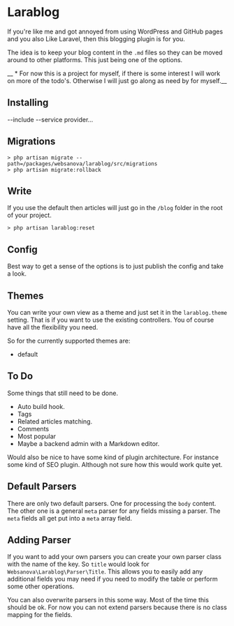 # Larablog

If you're like me and got annoyed from using WordPress and GitHub pages and you also Like Laravel, then this blogging plugin is for you.

The idea is to keep your blog content in the `.md` files so they can be moved around to other platforms. This just being one of the options.

__ * For now this is a project for myself, if there is some interest I will work on more of the todo's. Otherwise I will just go along as need by for myself.__

## Installing

--include
--service provider...


## Migrations

~~~
> php artisan migrate --path=/packages/websanova/larablog/src/migrations
> php artisan migrate:rollback
~~~


## Write

If you use the default then articles will just go in the `/blog` folder in the root of your project.

~~~
> php artisan larablog:reset
~~~


## Config

Best way to get a sense of the options is to just publish the config and take a look.


## Themes

You can write your own view as a theme and just set it in the `larablog.theme` setting. That is if you want to use the existing controllers. You of course have all the flexibility you need.

So for the currently supported themes are:

* default


## To Do

Some things that still need to be done.

* Auto build hook.
* Tags
* Related articles matching.
* Comments
* Most popular
* Maybe a backend admin with a Markdown editor.

Would also be nice to have some kind of plugin architecture. For instance some kind of SEO plugin. Although not sure how this would work quite yet.


## Default Parsers

There are only two default parsers. One for processing the `body` content. The other one is a general `meta` parser for any fields missing a parser. The `meta` fields all get put into a `meta` array field.


## Adding Parser

If you want to add your own parsers you can create your own parser class with the name of the key. So `title` would look for `Websanova\Larablog\Parser\Title`. This allows you to easily add any additional fields you may need if you need to modify the table or perform some other operations.

You can also overwrite parsers in this some way. Most of the time this should be ok. For now you can not extend parsers because there is no class mapping for the fields.